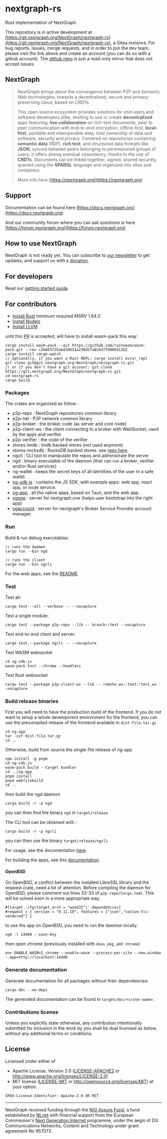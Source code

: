 # nextgraph-rs

Rust implementation of NextGraph

This repository is in active development at [https://git.nextgraph.org/NextGraph/nextgraph-rs](https://git.nextgraph.org/NextGraph/nextgraph-rs), a Gitea instance. For bug reports, issues, merge requests, and in order to join the dev team, please visit the link above and create an account (you can do so with a github account). The [github repo](https://github.com/nextgraph-org/nextgraph-rs) is just a read-only mirror that does not accept issues.

## NextGraph

> NextGraph brings about the convergence between P2P and Semantic Web technologies, towards a decentralized, secure and privacy-preserving cloud, based on CRDTs.
>
> This open source ecosystem provides solutions for end-users and software developers alike, wishing to use or create **decentralized** apps featuring: **live collaboration** on rich-text documents, peer to peer communication with end-to-end encryption, offline-first, **local-first**, portable and interoperable data, total ownership of data and software, security and privacy. Centered on repositories containing **semantic data** (RDF), **rich text**, and structured data formats like **JSON**, synced between peers belonging to permissioned groups of users, it offers strong eventual consistency, thanks to the use of **CRDTs**. Documents can be linked together, signed, shared securely, queried using the **SPARQL** language and organized into sites and containers.
>
> More info here [https://nextgraph.org](https://nextgraph.org)

## Support

Documentation can be found here [https://docs.nextgraph.org](https://docs.nextgraph.org)

And our community forum where you can ask questions is here [https://forum.nextgraph.org](https://forum.nextgraph.org)

## How to use NextGraph

NextGraph is not ready yet. You can subscribe to [our newsletter](https://list.nextgraph.org/subscription/form) to get updates, and support us with a [donation](https://nextgraph.org/donate/).

## For developers

Read our [getting started guide](https://docs.nextgraph.org/en/getting-started/).

## For contributors

- [Install Rust](https://www.rust-lang.org/tools/install) minimum required MSRV 1.64.0
- [Install Nodejs](https://nodejs.org/en/download/)
- [Install LLVM](https://rust-lang.github.io/rust-bindgen/requirements.html)

until this [PR](https://github.com/rustwasm/wasm-pack/pull/1271) is accepted, will have to install wasm-pack this way:

```
cargo install wasm-pack --git https://github.com/rustwasm/wasm-pack.git --rev c2b663f25abe50631a236d57a8c6d7fd806413b2
cargo install cargo-watch
// optionally, if you want a Rust REPL: cargo install evcxr_repl
git clone git@git.nextgraph.org:NextGraph/nextgraph-rs.git
// or if you don't have a git account: git clone https://git.nextgraph.org/NextGraph/nextgraph-rs.git
cd nextgraph-rs
cargo build
```

### Packages

The crates are organized as follow :

- p2p-repo : NextGraph repositories common library
- p2p-net : P2P network common library
- p2p-broker : the broker code (as server and core node)
- p2p-client-ws : the client connecting to a broker with WebSocket, used by the apps and verifier
- p2p-verifier : the code of the verifier
- stores-lmdb : lmdb backed stores (not used anymore)
- stores-rocksdb : RocksDB backed stores. see [repo here](https://git.nextgraph.org/NextGraph/rust-rocksdb)
- ngcli : CLI tool to manipulate the repos and administrate the server
- ngd : binary executable of the daemon (that can run a broker, verifier and/or Rust services)
- ng-wallet : keeps the secret keys of all identities of the user in a safe wallet
- [ng-sdk-js](ng-sdk-js/README.md) : contains the JS SDK, with example apps: web app, react app, or node service.
- [ng-app](ng-app/README.md) : all the native apps, based on Tauri, and the web app.
- [ngone](ngone/README.md) : server for nextgraph.one (helps user bootstrap into the right app)
- [ngaccount](ngaccount/README.md) : server for nextgraph's Broker Service Provider account manager.

### Run

Build & run debug executables:

```
// runs the daemon
cargo run --bin ngd

// runs the client
cargo run --bin ngcli
```

For the web apps, see the [README](ng-app/README.md)

### Test

Test all:

```
cargo test --all --verbose -- --nocapture
```

Test a single module:

```
cargo test --package p2p-repo --lib -- branch::test --nocapture
```

Test end-to-end client and server:

```
cargo test --package ngcli -- --nocapture
```

Test WASM websocket

```
cd ng-sdk-js
wasm-pack test --chrome --headless
```

Test Rust websocket

```
cargo test --package p2p-client-ws --lib -- remote_ws::test::test_ws --nocapture
```

### Build release binaries

First you will need to have the production build of the frontend.
If you do not want to setup a whole development environment for the frontend, you can use the precompiled release of the frontend available in `dist-file.tar.gz`

```
cd ng-app
tar -xzf dist-file.tar.gz
cd ..
```

Otherwise, build from source the single-file release of ng-app

```
npm install -g pnpm
cd ng-sdk-js
wasm-pack build --target bundler
cd ../ng-app
pnpm install
pnpm webfilebuild
cd ..
```

then build the ngd daemon

```
cargo build -r -p ngd
```

you can then find the binary `ngd` in `target/release`

The CLI tool can be obtained with :

```
cargo build -r -p ngcli
```

you can then use the binary `target/release/ngcli`

For usage, see the documentation [here](ngd/README.md).

For building the apps, see this [documentation](ng-app/README.md).

#### OpenBSD

On OpenBSD, a conflict between the installed LibreSSL library and the reqwest crate, need a bit of attention.
Before compiling the daemon for OpenBSD, please comment out lines 32-33 of `p2p-repo/Cargo.toml`. This will be solved soon in a more appropriate way.

```
#[target.'cfg(target_arch = "wasm32")'.dependencies]
#reqwest = { version = "0.11.18", features = ["json","native-tls-vendored"] }
```

to use the app on OpenBSD, you need to run the daemon locally.

```
ngd -l 14400 --save-key
```

then open chrome (previously installed with `doas pkg_add chrome`)

```
env ENABLE_WASM=1 chrome --enable-wasm --process-per-site --new-window --app=http://localhost:14400
```

### Generate documentation

Generate documentation for all packages without their dependencies:

```
cargo doc --no-deps
```

The generated documentation can be found in `target/doc/<crate-name>`.

### Contributions license

Unless you explicitly state otherwise, any contribution intentionally submitted
for inclusion in the work by you shall be dual licensed as below, without any
additional terms or conditions.

## License

Licensed under either of

- Apache License, Version 2.0 ([LICENSE-APACHE2](LICENSE-APACHE2) or http://www.apache.org/licenses/LICENSE-2.0)
- MIT license ([LICENSE-MIT](LICENSE-MIT) or http://opensource.org/licenses/MIT)
  at your option.

`SPDX-License-Identifier: Apache-2.0 OR MIT`

---

NextGraph received funding through the [NGI Assure Fund](https://nlnet.nl/project/NextGraph/index.html), a fund established by [NLnet](https://nlnet.nl/) with financial support from the European Commission's [Next Generation Internet](https://ngi.eu/) programme, under the aegis of DG Communications Networks, Content and Technology under grant agreement No 957073.
